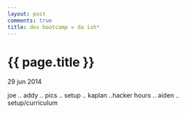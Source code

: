 ```yaml
---
layout: post
comments: true
title: dev bootcamp = da ish*
---
```


{{ page.title }}
================

<p class="meta">29 jun 2014</p>
joe .. addy .. pics .. setup .. kaplan ..hacker hours .. aiden .. setup/curriculum
